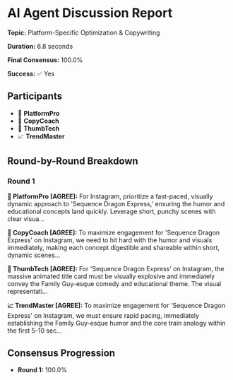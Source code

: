 # AI Agent Discussion Report

**Topic:** Platform-Specific Optimization & Copywriting

**Duration:** 6.8 seconds

**Final Consensus:** 100.0%

**Success:** ✅ Yes

## Participants

- 🤖 **PlatformPro**
- 🤖 **CopyCoach**
- 🤖 **ThumbTech**
- 📈 **TrendMaster**

## Round-by-Round Breakdown

### Round 1

**🤖 PlatformPro [AGREE]:** For Instagram, prioritize a fast-paced, visually dynamic approach to 'Sequence Dragon Express,' ensuring the humor and educational concepts land quickly. Leverage short, punchy scenes with clear visua...

**🤖 CopyCoach [AGREE]:** To maximize engagement for 'Sequence Dragon Express' on Instagram, we need to hit hard with the humor and visuals immediately, making each concept digestible and shareable within short, dynamic scenes...

**🤖 ThumbTech [AGREE]:** For 'Sequence Dragon Express' on Instagram, the massive animated title card must be visually explosive and immediately convey the Family Guy-esque comedy and educational theme. The visual representati...

**📈 TrendMaster [AGREE]:** To maximize engagement for 'Sequence Dragon Express' on Instagram, we must ensure rapid pacing, immediately establishing the Family Guy-esque humor and the core train analogy within the first 5-10 sec...

## Consensus Progression

- **Round 1:** 100.0%
